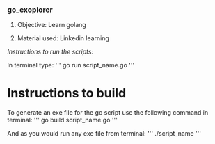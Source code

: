 ### go_exoplorer

1. Objective: Learn golang

2. Material used: Linkedin learning


*Instructions to run the scripts:*

In terminal type:
'''
go run script_name.go
'''

# Instructions to build

To generate an exe file for the go script use the following command in terminal:
'''
  go build script_name.go
'''

And as you would run any exe file from terminal:
''' ./script_name '''
